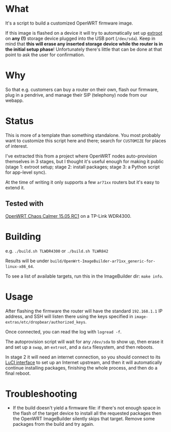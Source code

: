 # What

It's a script to build a customized OpenWRT firmware image.

If this image is flashed on a device it will try to automatically
set up [extroot](http://wiki.openwrt.org/doc/howto/extroot) on **any
(!)** storage device plugged into the USB port (`/dev/sda`). Keep in
mind that **this will erase any inserted storage device while the
router is in the initial setup phase**! Unfortunately there's little
that can be done at that point to ask the user for confirmation.

# Why

So that e.g. customers can buy a router on their own, flash our
firmware, plug in a pendrive, and manage their SIP (telephony) node
from our webapp.

# Status

This is more of a template than something standalone. You most
probably want to customize this script here and there; search for
`CUSTOMIZE` for places of interest.

I've extracted this from a project where OpenWRT nodes auto-provision
themselves in 3 stages, but I thought it's useful enough for making it
public (stage 1: extroot setup; stage 2: install packages; stage 3: a
Python script for app-level sync).

At the time of writing it only supports a few `ar71xx` routers but
it's easy to extend it.

## Tested with

[OpenWRT Chaos Calmer 15.05 RC1](https://downloads.openwrt.org/chaos_calmer/15.05-rc1/)
on a TP-Link WDR4300.

# Building

e.g. `./build.sh TLWDR4300` or `./build.sh TLWR842`

Results will be under `build/OpenWrt-ImageBuilder-ar71xx_generic-for-linux-x86_64`.

To see a list of available targets, run this in the ImageBuilder dir: ```make info```.

# Usage

After flashing the firmware the router will have the standard
`192.168.1.1` IP address, and SSH will listen there using the keys
specified in `image-extras/etc/dropbear/authorized_keys`.

Once connected, you can read the log with `logread -f`.

The autoprovision script will wait for any `/dev/sda` to show up, then
erase it and set up a `swap`, an `extroot`, and a `data` filesystem,
and then reboots.

In stage 2 it will need an internet connection, so you should connect
to its [LuCI interface](http://192.168.1.1) to set up an Internet
upstream, and then it will automatically continue installing packages,
finishing the whole process, and then do a final reboot.

# Troubleshooting

* If the build doesn't yield a firmware file: if there's not enough
space in the flash of the target device to install all the requested
packages then the OpenWRT ImageBuilder silently skips that target. Remove
some packages from the build and try again.
